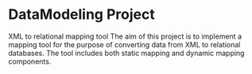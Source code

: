 # DataModeling Project
XML to relational mapping tool
The aim of this project is to implement a mapping tool for the purpose of converting data from XML
to relational databases. The tool includes both static mapping and dynamic mapping components.
